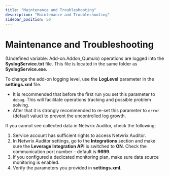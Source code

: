 ```yaml
---
title: "Maintenance and Troubleshooting"
description: "Maintenance and Troubleshooting"
sidebar_position: 50
---
```


# Maintenance and Troubleshooting

(Undefined variable: Add-on.Addon_Qumulo) operations are logged into the **SyslogService.txt** file.
This file is located in the same folder as **SyslogService.exe.**

To change the add-on logging level, use the **LogLevel** parameter in the **settings.xml** file.

- It is recommended that before the first run you set this parameter to `debug`. This will
  facilitate operations tracking and possible problem solving.
- After that it is strongly recommended to re-set this parameter to `error` (default value) to
  prevent the uncontrolled log growth.

If you cannot see collected data in Netwrix Auditor, check the following:

1. Service account has sufficient rights to access Netwrix Auditor.
2. In Netwrix Auditor settings, go to the **Integrations** section and make sure the **Leverage
   Integration API** is switched to **ON**. Check the communication port number – default is
   **9699**.
3. If you configured a dedicated monitoring plan, make sure data source monitoring is enabled.
4. Verify the parameters you provided in **settings.xml**.
